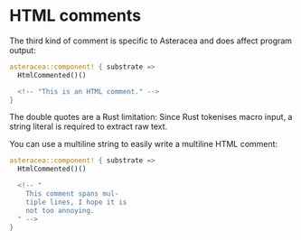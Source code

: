 # HTML comments

The third kind of comment is specific to Asteracea and does affect program output:

```rust asteracea=HtmlCommented
asteracea::component! { substrate =>
  HtmlCommented()()

  <!-- "This is an HTML comment." -->
}
```

The double quotes are a Rust limitation: Since Rust tokenises macro input, a string literal is required to extract raw text.

You can use a multiline string to easily write a multiline HTML comment:

```rust asteracea=HtmlCommented
asteracea::component! { substrate =>
  HtmlCommented()()

  <!-- "
    This comment spans mul-
    tiple lines, I hope it is
    not too annoying.
  " -->
}
```
